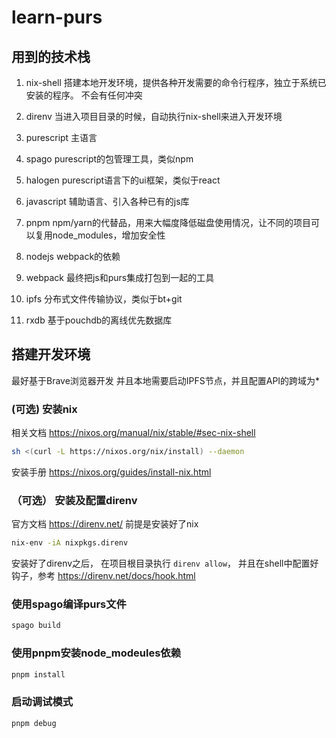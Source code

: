 # learn-purs

## 用到的技术栈

1. nix-shell 搭建本地开发环境，提供各种开发需要的命令行程序，独立于系统已安装的程序。 不会有任何冲突
10. direnv 当进入项目目录的时候，自动执行nix-shell来进入开发环境

1. purescript 主语言
2. spago purescript的包管理工具，类似npm
3. halogen purescript语言下的ui框架，类似于react

2. javascript 辅助语言、引入各种已有的js库
5. pnpm npm/yarn的代替品，用来大幅度降低磁盘使用情况，让不同的项目可以复用node_modules，增加安全性

9. nodejs webpack的依赖
8. webpack 最终把js和purs集成打包到一起的工具

6. ipfs 分布式文件传输协议，类似于bt+git
7. rxdb 基于pouchdb的离线优先数据库

## 搭建开发环境

最好基于Brave浏览器开发
并且本地需要启动IPFS节点，并且配置API的跨域为*

### (可选) 安装nix
相关文档 https://nixos.org/manual/nix/stable/#sec-nix-shell
``` bash
sh <(curl -L https://nixos.org/nix/install) --daemon
```

安装手册  https://nixos.org/guides/install-nix.html

### （可选） 安装及配置direnv
官方文档 https://direnv.net/
前提是安装好了nix

``` bash
nix-env -iA nixpkgs.direnv
```

安装好了direnv之后， 在项目根目录执行 `direnv allow`，
并且在shell中配置好钩子，参考 https://direnv.net/docs/hook.html

### 使用spago编译purs文件
```bash
spago build
```

### 使用pnpm安装node_modeules依赖
```bash
pnpm install
```


### 启动调试模式
```bash
pnpm debug
```


